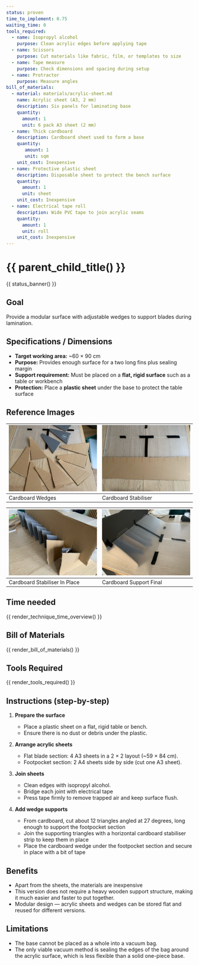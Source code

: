 ```yaml
---
status: proven
time_to_implement: 0.75
waiting_time: 0
tools_required:
  - name: Isopropyl alcohol
    purpose: Clean acrylic edges before applying tape
  - name: Scissors
    purpose: Cut materials like fabric, film, or templates to size
  - name: Tape measure
    purpose: Check dimensions and spacing during setup
  - name: Protractor
    purpose: Measure angles
bill_of_materials:
  - material: materials/acrylic-sheet.md
    name: Acrylic sheet (A3, 2 mm)
    description: Six panels for laminating base
    quantity:
      amount: 1
      unit: 6 pack A3 sheet (2 mm)
  - name: Thick cardboard
    description: Cardboard sheet used to form a base
    quantity:
       amount: 1
       unit: sqm
    unit_cost: Inexpensive
  - name: Protective plastic sheet
    description: Disposable sheet to protect the bench surface
    quantity:
      amount: 1
      unit: sheet
    unit_cost: Inexpensive
  - name: Electrical tape roll
    description: Wide PVC tape to join acrylic seams
    quantity:
      amount: 1
      unit: roll
    unit_cost: Inexpensive
---
```

# {{ parent_child_title() }}
{{ status_banner() }}

## Goal
Provide a modular surface with adjustable wedges to support blades during lamination.

## Specifications / Dimensions
- **Target working area:** ~60 × 90 cm  
- **Purpose:** Provides enough surface for a two long fins plus sealing margin  
- **Support requirement:** Must be placed on a **flat, rigid surface** such as a table or workbench  
- **Protection:** Place a **plastic sheet** under the base to protect the table surface  

## Reference Images

| ![Cardboard Wedges](carboard_wedges.png) | ![Cardboard Stabiliser](cardboard_stabiliser.png) |
|------------------------------------------|---------------------------------------------------|
| Cardboard Wedges                         | Cardboard Stabiliser                              |

| ![Cardboard Stabiliser In Place](cardboard_stabiliser_in_place.png) | ![Cardboard Support Final](carboard_final.png) |
|---------------------------------------------------------------------|------------------------------------------------|
| Cardboard Stabiliser In Place                                       | Cardboard Support Final                        |


## Time needed

{{ render_technique_time_overview() }}

## Bill of Materials

{{ render_bill_of_materials() }}

## Tools Required
{{ render_tools_required() }}

## Instructions (step-by-step)
1. **Prepare the surface**  
     - Place a plastic sheet on a flat, rigid table or bench.  
     - Ensure there is no dust or debris under the plastic.  

2. **Arrange acrylic sheets**  
     - Flat blade section: 4 A3 sheets in a 2 × 2 layout (~59 × 84 cm).  
     - Footpocket section: 2 A4 sheets side by side (cut one A3 sheet).  

3. **Join sheets**  
     - Clean edges with isopropyl alcohol.  
     - Bridge each joint with electrical tape
     - Press tape firmly to remove trapped air and keep surface flush.  

4. **Add wedge supports**  
     - From cardboard, cut about 12 triangles angled at 27 degrees, long enough to support the footpocket section
     - Join the supporting triangles with a horizontal cardboard stabiliser strip to keep them in place
     - Place the cardboard wedge under the footpocket section and secure in place with a bit of tape  


## Benefits
- Apart from the sheets, the materials are inexpensive
- This version does not require a heavy wooden support structure, making it much easier and faster to put together.
- Modular design — acrylic sheets and wedges can be stored flat and reused for different versions.

## Limitations
- The base cannot be placed as a whole into a vacuum bag.
- The only viable vacuum method is sealing the edges of the bag around the acrylic surface, which is less flexible than a solid one-piece base.
